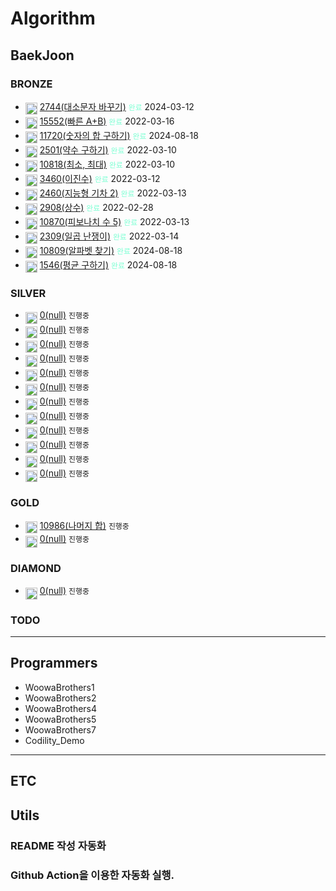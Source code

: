 # Algorithm
## BaekJoon
[//]: # ($BAEKJOON$START)

### BRONZE
- <img src="https://static.solved.ac/tier_small/1.svg" alt="BRONZE5"> <a href="https://www.acmicpc.net/problem/2744">2744(대소문자 바꾸기)</a> <code style="color: aquamarine">완료</code> 2024-03-12
- <img src="https://static.solved.ac/tier_small/2.svg" alt="BRONZE4"> <a href="https://www.acmicpc.net/problem/15552">15552(빠른 A+B)</a> <code style="color: aquamarine">완료</code> 2022-03-16
- <img src="https://static.solved.ac/tier_small/2.svg" alt="BRONZE4"> <a href="https://www.acmicpc.net/problem/11720">11720(숫자의 합 구하기)</a> <code style="color: aquamarine">완료</code> 2024-08-18
- <img src="https://static.solved.ac/tier_small/3.svg" alt="BRONZE3"> <a href="https://www.acmicpc.net/problem/2501">2501(약수 구하기)</a> <code style="color: aquamarine">완료</code> 2022-03-10
- <img src="https://static.solved.ac/tier_small/3.svg" alt="BRONZE3"> <a href="https://www.acmicpc.net/problem/10818">10818(최소, 최대)</a> <code style="color: aquamarine">완료</code> 2022-03-10
- <img src="https://static.solved.ac/tier_small/3.svg" alt="BRONZE3"> <a href="https://www.acmicpc.net/problem/3460">3460(이진수)</a> <code style="color: aquamarine">완료</code> 2022-03-12
- <img src="https://static.solved.ac/tier_small/3.svg" alt="BRONZE3"> <a href="https://www.acmicpc.net/problem/2460">2460(지능형 기차 2)</a> <code style="color: aquamarine">완료</code> 2022-03-13
- <img src="https://static.solved.ac/tier_small/4.svg" alt="BRONZE2"> <a href="https://www.acmicpc.net/problem/2908">2908(상수)</a> <code style="color: aquamarine">완료</code> 2022-02-28
- <img src="https://static.solved.ac/tier_small/4.svg" alt="BRONZE2"> <a href="https://www.acmicpc.net/problem/10870">10870(피보나치 수 5)</a> <code style="color: aquamarine">완료</code> 2022-03-13
- <img src="https://static.solved.ac/tier_small/4.svg" alt="BRONZE2"> <a href="https://www.acmicpc.net/problem/2309">2309(일곱 난쟁이)</a> <code style="color: aquamarine">완료</code> 2022-03-14
- <img src="https://static.solved.ac/tier_small/4.svg" alt="BRONZE2"> <a href="https://www.acmicpc.net/problem/10809">10809(알파벳 찾기)</a> <code style="color: aquamarine">완료</code> 2024-08-18
- <img src="https://static.solved.ac/tier_small/5.svg" alt="BRONZE1"> <a href="https://www.acmicpc.net/problem/1546">1546(평균 구하기)</a> <code style="color: aquamarine">완료</code> 2024-08-18

### SILVER
- <img src="https://static.solved.ac/tier_small/0.svg" alt="SILVER0"> <a href="#">0(null)</a> <code>진행중</code>
- <img src="https://static.solved.ac/tier_small/0.svg" alt="SILVER0"> <a href="#">0(null)</a> <code>진행중</code>
- <img src="https://static.solved.ac/tier_small/0.svg" alt="SILVER0"> <a href="#">0(null)</a> <code>진행중</code>
- <img src="https://static.solved.ac/tier_small/0.svg" alt="SILVER0"> <a href="#">0(null)</a> <code>진행중</code>
- <img src="https://static.solved.ac/tier_small/0.svg" alt="SILVER0"> <a href="#">0(null)</a> <code>진행중</code>
- <img src="https://static.solved.ac/tier_small/0.svg" alt="SILVER0"> <a href="#">0(null)</a> <code>진행중</code>
- <img src="https://static.solved.ac/tier_small/0.svg" alt="SILVER0"> <a href="#">0(null)</a> <code>진행중</code>
- <img src="https://static.solved.ac/tier_small/0.svg" alt="SILVER0"> <a href="#">0(null)</a> <code>진행중</code>
- <img src="https://static.solved.ac/tier_small/0.svg" alt="SILVER0"> <a href="#">0(null)</a> <code>진행중</code>
- <img src="https://static.solved.ac/tier_small/0.svg" alt="SILVER0"> <a href="#">0(null)</a> <code>진행중</code>
- <img src="https://static.solved.ac/tier_small/0.svg" alt="SILVER0"> <a href="#">0(null)</a> <code>진행중</code>
- <img src="https://static.solved.ac/tier_small/0.svg" alt="SILVER0"> <a href="#">0(null)</a> <code>진행중</code>

### GOLD
- <img src="https://static.solved.ac/tier_small/13.svg" alt="GOLD3"> <a href="https://www.acmicpc.net/problem/10986">10986(나머지 합)</a> <code>진행중</code>
- <img src="https://static.solved.ac/tier_small/0.svg" alt="GOLD0"> <a href="#">0(null)</a> <code>진행중</code>

### DIAMOND
- <img src="https://static.solved.ac/tier_small/0.svg" alt="DIAMOND0"> <a href="#">0(null)</a> <code>진행중</code>

[//]: # ($BAEKJOON$END)

### TODO


---
## Programmers
[//]: # ($PROGRAMMERS$START)

- WoowaBrothers1
- WoowaBrothers2
- WoowaBrothers4
- WoowaBrothers5
- WoowaBrothers7
- Codility_Demo

[//]: # ($PROGRAMMERS$END)

---
## ETC
[//]: # ($ETC$START)

[//]: # ($ETC$END)

## Utils
### README 작성 자동화
### Github Action을 이용한 자동화 실행.

<style>
    img {
        width: 19px;
        height: 19px;
        margin-top: 4px;
        vertical-align: top;
    }
</style>
